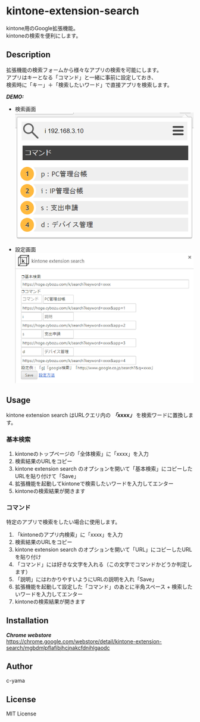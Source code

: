 # kintone-extension-search
kintone用のGoogle拡張機能。  
kintoneの検索を便利にします。

## Description
拡張機能の検索フォームから様々なアプリの検索を可能にします。  
アプリはキーとなる「コマンド」と一緒に事前に設定しておき、  
検索時に「キー」＋「検索したいワード」で直接アプリを検索します。  

***DEMO:***  

* 検索画面  
![](2017-10-03-00-00-03.png)

* 設定画面  
![](2017-10-02-23-57-33.png)  
## Usage
kintone extension search はURLクエリ内の ***「xxxx」*** を検索ワードに置換します。

### 基本検索
1. kintoneのトップページの「全体検索」に「xxxx」を入力
2. 検索結果のURLをコピー
3. kintone extension search のオプションを開いて「基本検索」にコピーしたURLを貼り付けて「Save」
4. 拡張機能を起動してkintoneで検索したいワードを入力してエンター
5. kintoneの検索結果が開きます

### コマンド
特定のアプリで検索をしたい場合に使用します。  

1. 「kintoneのアプリ内検索」に「xxxx」を入力
2. 検索結果のURLをコピー
3. kintone extension search のオプションを開いて「URL」にコピーしたURLを貼り付け
4. 「コマンド」には好きな文字を入れる（この文字でコマンドかどうか判定します）
5. 「説明」にはわかりやすいようにURLの説明を入れ「Save」
6. 拡張機能を起動して設定した「コマンド」のあとに半角スペース + 検索したいワードを入力してエンター
7. kintoneの検索結果が開きます


## Installation
***Chrome webstore***  
https://chrome.google.com/webstore/detail/kintone-extension-search/mgbdmlpflafibjhcjnakcfdnihlgaodc  

## Author
c-yama

## License
MIT License